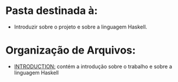 # Pasta destinada à:
 - Introduzir sobre o projeto e sobre a linguagem Haskell.

 # Organização de Arquivos:
   - [INTRODUCTION:](./INTRODUCTION.md) contém a introdução sobre o trabalho e sobre a linguagem Haskell